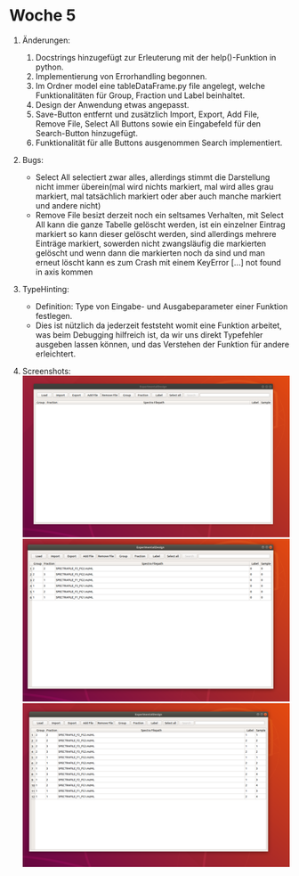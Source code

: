 # Woche 5

1. Änderungen:
   1. Docstrings hinzugefügt zur Erleuterung mit der help()-Funktion in python.
   2. Implementierung von Errorhandling begonnen.
   3. Im Ordner model eine tableDataFrame.py file angelegt, welche Funktionalitäten für Group, Fraction und Label beinhaltet.
   4. Design der Anwendung etwas angepasst.
   5. Save-Button entfernt und zusätzlich Import, Export, Add File, Remove File, Select All Buttons sowie ein Eingabefeld für den
      Search-Button hinzugefügt.
   6. Funktionalität für alle Buttons ausgenommen Search implementiert.
2. Bugs:
      - Select All selectiert zwar alles, allerdings stimmt die Darstellung nicht immer überein(mal wird nichts markiert,
         mal wird alles grau markiert, mal tatsächlich markiert oder aber auch manche markiert und andere nicht)
      - Remove File besizt derzeit noch ein seltsames Verhalten, mit Select All kann die ganze Tabelle gelöscht werden,
         ist ein einzelner Eintrag markiert so kann dieser gelöscht werden, sind allerdings mehrere Einträge markiert,
         sowerden nicht zwangsläufig die markierten gelöscht und wenn dann die markierten noch da sind und man erneut
         löscht kann es zum Crash mit einem KeyError [...] not found in axis kommen

3. TypeHinting:
    - Definition: Type von Eingabe- und Ausgabeparameter einer Funktion festlegen.
    - Dies ist nützlich da jederzeit feststeht womit eine Funktion arbeitet, was beim Debugging hilfreich ist, da wir
      uns direkt Typefehler ausgeben lassen können, und das Verstehen der Funktion für andere erleichtert.

4. Screenshots:
    ![alt text](../Screenshots/normalstart.png "Initialfenster")
    ![alt text](../Screenshots/loaded.png "gefüllte Tabelle")
    ![alt text](../Screenshots/filled.png "Bearbeitete Tabelle")
